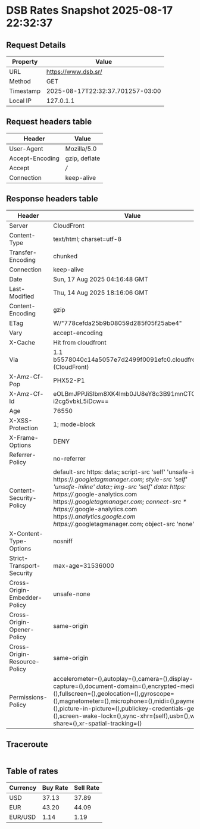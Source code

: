 # DSB Rates Snapshot 2025-08-17 22:32:37
## Request Details

| Property | Value |
|----------|-------|
| URL | https://www.dsb.sr/ |
| Method | GET |
| Timestamp | 2025-08-17T22:32:37.701257-03:00 |
| Local IP | 127.0.1.1 |
    
## Request headers table

| Header | Value |
|--------|-------|
| User-Agent | Mozilla/5.0 |
| Accept-Encoding | gzip, deflate |
| Accept | */* |
| Connection | keep-alive |

    
## Response headers table
| Header | Value |
|--------|-------|
| Server | CloudFront |
| Content-Type | text/html; charset=utf-8 |
| Transfer-Encoding | chunked |
| Connection | keep-alive |
| Date | Sun, 17 Aug 2025 04:16:48 GMT |
| Last-Modified | Thu, 14 Aug 2025 18:16:06 GMT |
| Content-Encoding | gzip |
| ETag | W/"778cefda25b9b08059d285f05f25abe4" |
| Vary | accept-encoding |
| X-Cache | Hit from cloudfront |
| Via | 1.1 b5578040c14a5057e7d2499f0091efc0.cloudfront.net (CloudFront) |
| X-Amz-Cf-Pop | PHX52-P1 |
| X-Amz-Cf-Id | eOLBmJPPJiSIbm8XK4lmb0JU8eY8c3B91mnCTCQ-i2cg5vbkL5iDcw== |
| Age | 76550 |
| X-XSS-Protection | 1; mode=block |
| X-Frame-Options | DENY |
| Referrer-Policy | no-referrer |
| Content-Security-Policy | default-src https: data:; script-src 'self' 'unsafe-inline' https://*.googletagmanager.com; style-src 'self' 'unsafe-inline' data:; img-src 'self' data: https: https://*.google-analytics.com https://*.googletagmanager.com; connect-src * https://*.google-analytics.com https://*.analytics.google.com https://*.googletagmanager.com; object-src 'none' |
| X-Content-Type-Options | nosniff |
| Strict-Transport-Security | max-age=31536000 |
| Cross-Origin-Embedder-Policy | unsafe-none |
| Cross-Origin-Opener-Policy | same-origin |
| Cross-Origin-Resource-Policy | same-origin |
| Permissions-Policy | accelerometer=(),autoplay=(),camera=(),display-capture=(),document-domain=(),encrypted-media=(),fullscreen=(),geolocation=(),gyroscope=(),magnetometer=(),microphone=(),midi=(),payment=(),picture-in-picture=(),publickey-credentials-get=(),screen-wake-lock=(),sync-xhr=(self),usb=(),web-share=(),xr-spatial-tracking=() |

## Traceroute 

```

```

## Table of rates

| Currency | Buy Rate | Sell Rate |
|----------|----------|-----------|
| USD | 37.13 | 37.89 |
| EUR | 43.20 | 44.09 |
| EUR/USD | 1.14 | 1.19 |
